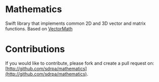# Mathematics

Swift library that implements common 2D and 3D vector and matrix functions. Based on [VectorMath](https://github.com/nicklockwood/VectorMath)

# Contributions

If you would like to contribute, please fork and create a pull request on: [http://github.com/sdrpa/mathematics](http://github.com/sdrpa/mathematics).
